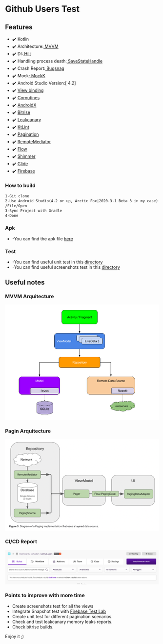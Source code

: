 # Github Users Test

## Features

* ✔️ Kotlin
* ✔️ Architecture:[ MVVM](https://developer.android.com/jetpack/docs/guide)
* ✔️ DI:[ Hilt](https://developer.android.com/training/dependency-injection/hilt-android)
* ✔️ Handling process death:[ SaveStateHandle](https://developer.android.com/topic/libraries/architecture/viewmodel-savedstate)
* ✔️ Crash Report:[ Bugsnag](https://www.bugsnag.com)
* ✔️ Mock:[ MockK](https://github.com/mockk/mockk)
* ✔️ Android Studio Version:[ 4.2]
* ✔️ [View binding](https://developer.android.com/topic/libraries/view-binding)
* ✔️ [Coroutines](https://developer.android.com/topic/libraries/architecture/coroutines)
* ✔️ [AndroidX](https://developer.android.com/jetpack/androidx)
* ✔️ [Bitrise](https://www.bitrise.io)
* ✔️ [Leakcanary](https://github.com/square/leakcanary)
* ✔️ [KtLint](https://github.com/pinterest/ktlint)
* ✔️ [Pagination](https://developer.android.com/topic/libraries/architecture/paging/v3-overview)
* ✔️ [RemoteMediator](https://developer.android.com/topic/libraries/architecture/paging/v3-network-db)
* ✔️ [Flow](https://developer.android.com/kotlin/flow)
* ✔️ [Shimmer](https://github.com/facebook/shimmer-android)
* ✔️ [Glide](https://github.com/bumptech/glide)
* ✔️ [Firebase](https://firebase.google.com)


### How to build
```
1-Git clone
2-Use Android Studio(4.2 or up, Arctic Fox|2020.3.1 Beta 3 in my case) /File/Open
3-Sync Project with Gradle
4-Done
```

### Apk

* -You can find the apk file [here](apk/github.apk)

### Test

* -You can find useful unit test in this [directory](app/src/test/java/com/carlyadam/github)
* -You can find useful screenshots test in this [directory](app/src/androidTest/java/com/carlyadam/github)

## Useful notes

### MVVM Arquitecture

![MVVM](docs/mvvm.png)

### Pagin Arquitecture

![Pagin](docs/pagin.png)

### CI/CD Report

![Bitrise Report](docs/bitrise.png)

### Points to improve with more time

* Create screenshots test for all the views
* Integrate Snapshot test with [Firebase Test Lab](https://firebase.google.com/products/test-lab)
* Create unit test for different pagination scenarios.
* Check and test leakcanary memory leaks reports.
* Check bitrise builds.



Enjoy it ;)